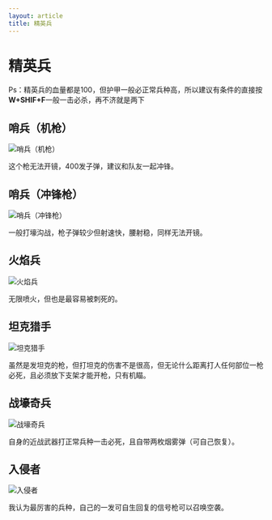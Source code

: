 ```yaml
---
layout: article
title: 精英兵
---
```


# 精英兵

Ps：精英兵的血量都是100，但护甲一般必正常兵种高，所以建议有条件的直接按 **W+SHIF+F**一般一击必杀，再不济就是两下



## 哨兵（机枪）

![哨兵（机枪）](https://imgheybox.max-c.com/bbs/2021/07/29/93aa0060e501bd8ee66f299e242c25b8/thumb.png)

这个枪无法开镜，400发子弹，建议和队友一起冲锋。



## 哨兵（冲锋枪）

![哨兵（冲锋枪）](https://imgheybox.max-c.com/bbs/2021/07/29/3308c7e8ee8a748137163e4d86b543fc/thumb.png)

一般打壕沟战，枪子弹较少但射速快，腰射稳，同样无法开镜。

## 火焰兵

![火焰兵](https://imgheybox.max-c.com/bbs/2021/07/29/aaf902994857911aad03a28b3d2aa1d4/thumb.png)

无限喷火，但也是最容易被刺死的。

## 坦克猎手

![坦克猎手](https://imgheybox.max-c.com/bbs/2021/07/29/cc46cd6302c1f9c09b86b60efaa721aa/thumb.png)

虽然是发坦克的枪，但打坦克的伤害不是很高，但无论什么距离打人任何部位一枪必死，且必须放下支架才能开枪，只有机瞄。



## 战壕奇兵

![战壕奇兵](https://imgheybox.max-c.com/bbs/2021/07/29/c805640c990e323a48584aebeefbc0e6/thumb.png)

自身的近战武器打正常兵种一击必死，且自带两枚烟雾弹（可自己恢复）。

## 入侵者

![入侵者](https://imgheybox.max-c.com/bbs/2021/07/29/2b9cb1dd308ebf6dc28289fe84306b5e/thumb.png)

我认为最厉害的兵种，自己的一发可自生回复的信号枪可以召唤空袭。



